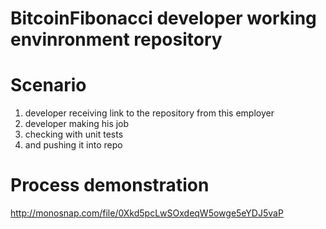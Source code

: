 # BitcoinFibonacci developer working envinronment repository

# Scenario
1. developer receiving link to the repository from this employer
2. developer making his job
3. checking with unit tests
4. and pushing it into repo


# Process demonstration 
http://monosnap.com/file/0Xkd5pcLwSOxdeqW5owge5eYDJ5vaP
